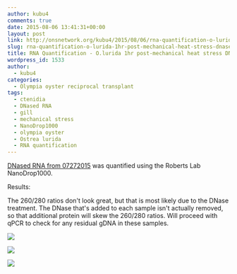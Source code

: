 ```yaml
---
author: kubu4
comments: true
date: 2015-08-06 13:41:31+00:00
layout: post
link: http://onsnetwork.org/kubu4/2015/08/06/rna-quantification-o-lurida-1hr-post-mechanical-heat-stress-dnased-rna/
slug: rna-quantification-o-lurida-1hr-post-mechanical-heat-stress-dnased-rna
title: RNA Quantification - O.lurida 1hr post-mechanical heat stress DNased RNA
wordpress_id: 1533
author:
  - kubu4
categories:
  - Olympia oyster reciprocal transplant
tags:
  - ctenidia
  - DNased RNA
  - gill
  - mechanical stress
  - NanoDrop1000
  - olympia oyster
  - Ostrea lurida
  - RNA quantification
---
```


[DNased RNA from 07272015](http://onsnetwork.org/kubu4/2015/07/27/dnase-treatment-o-lurida-ctenidia-1hr-post-mechanical-stress-rna/) was quantified using the Roberts Lab NanoDrop1000.



Results:

The 260/280 ratios don't look great, but that is most likely due to the DNase treatment. The DNase that's added to each sample isn't actually removed, so that additional protein will skew the 260/280 ratios. Will proceed with qPCR to check for any residual gDNA in these samples.



[![](http://eagle.fish.washington.edu/Arabidopsis/20150806_Jake_oly_mech_stress_DNasedRNA_ODs.JPG)](http://eagle.fish.washington.edu/Arabidopsis/20150806_Jake_oly_mech_stress_DNasedRNA_ODs.JPG)

[![](http://eagle.fish.washington.edu/Arabidopsis/20150806_Jake_oly_mech_stress_DNasedRNA_plots_01.JPG)](http://eagle.fish.washington.edu/Arabidopsis/20150806_Jake_oly_mech_stress_DNasedRNA_plots_01.JPG)

[![](http://eagle.fish.washington.edu/Arabidopsis/20150806_Jake_oly_mech_stress_DNasedRNA_plots_02.JPG)](http://eagle.fish.washington.edu/Arabidopsis/20150806_Jake_oly_mech_stress_DNasedRNA_plots_02.JPG)
